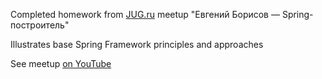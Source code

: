Completed homework from <a href="https://jug.ru/">JUG.ru</a> meetup "Евгений Борисов — Spring-построитель"

Illustrates base Spring Framework principles and approaches

See meetup <a href="https://youtu.be/rd6wxPzXQvo"> on YouTube</a>